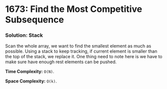 # 1673: Find the Most Competitive Subsequence

### Solution: Stack
Scan the whole array, we want to find the smallest element as much as possible. Using a stack to keep tracking, if current element is smaller than the top of the stack, we replace it. One thing need to note here is we have to make sure have enough rest elements can be pushed.

**Time Complexity:** `O(N)`.

**Space Complexity:** `O(k)`.